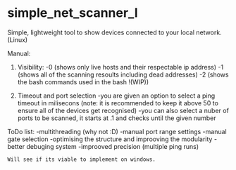 # simple_net_scanner_l
Simple, lightweight tool to show devices connected to your local network. (Linux)

Manual:

1. Visibility:
   -0 (shows only live hosts and their respectable ip address)
   -1 (shows all of the scanning resoults including dead addresses)
   -2 (shows the bash commands used in the bash !(WIP))

2. Timeout and port selection
   -you are given an option to select a ping timeout in milisecons (note: it is recommended to keep it above 50 to     ensure all of the devices get recognised)
   -you can also select a nuber of ports to be scanned, it starts at .1 and checks until the given number

ToDo list:
    -multithreading (why not :D)
    -manual port range settings
    -manual gate selection
    -optimising the structure and improoving the modularity
    -better debuging system
    -improoved precision (multiple ping runs)

    Will see if its viable to implement on windows.
